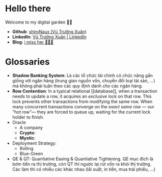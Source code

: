 # Hello there

Welcome to my digital garden 🥹🥹
   
- **Github**: [shiroNaux (Vũ Trường Xuân)](https://github.com/shiroNaux)
- **LinkedIn**: [Vũ Trường Xuân | LinkedIn](https://www.linkedin.com/in/naux/)
- **Blog**: [i miss her 🥹🥹🥹](https://blog.nauxs.com/)

# Glossaries

- **Shadow Banking System**: Là các tổ chức tài chính có chức năng gần giống với ngân hàng (trung gian nguồn vốn, chuyển đổi loại tài sản, ...) mà không phải tuân theo các quy định dành cho các ngân hàng.
- **Row Contention**: In a typical relational [[database]], when a transaction needs to update a row, it acquires an _exclusive lock_ on that row. This lock prevents other transactions from modifying the same row. When many concurrent transactions converge on the _exact same row_ — our “hot row”— they are forced to queue up, waiting for the current lock holder to finish.
- Oracle
	- A company
	- **Crypto**: 
	- **Mystic**: 
- Deployment Strategy:
	- Rolling
	- Blue-Green
- QE & QT: Quantiative Easing & Quantiative Tightening. QE mục đích là bơm tiền ra thị trường, còn QT thì ngược lại rút vốn ra khỏi thị trường. Các làm thì có nhiều các khác nhau (lãi suất, in tiền, mua trái phiếu, ...)